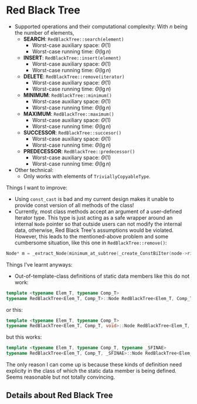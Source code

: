 # Red Black Tree
* Supported operations and their computational complexity: With $n$ being the number of elements,
    * **SEARCH**: `RedBlackTree::search(element)`
        * Worst-case auxiliary space: $\Theta(1)$
        * Worst-case running time: $\Theta(\lg n)$
    * **INSERT**: `RedBlackTree::insert(element)` 
        * Worst-case auxiliary space: $\Theta(1)$
        * Worst-case running time: $\Theta(\lg n)$
    * **DELETE**: `RedBlackTree::remove(iterator)`
        * Worst-case auxiliary space: $\Theta(1)$
        * Worst-case running time: $\Theta(\lg n)$
    * **MINIMUM**: `RedBlackTree::minimum()`
        * Worst-case auxiliary space: $\Theta(1)$
        * Worst-case running time: $\Theta(\lg n)$
    * **MAXIMUM**: `RedBlackTree::maximum()`
        * Worst-case auxiliary space: $\Theta(1)$
        * Worst-case running time: $\Theta(\lg n)$
    * **SUCCESSOR**: `RedBlackTree::succesor()`
        * Worst-case auxiliary space: $\Theta(1)$
        * Worst-case running time: $\Theta(\lg n)$
    * **PREDECESSOR**: `RedBlackTree::predecessor()`
        * Worst-case auxiliary space: $\Theta(1)$
        * Worst-case running time: $\Theta(\lg n)$
* Other technical:
    * Only works with elements of `TriviallyCopyableType`.

Things I want to improve:
* Using `const_cast` is bad and my current design makes it unable to provide const version of all methods of the class!
* Currently, most class methods accept an argument of a user-defined Iterator type. This type is just acting as a safe wrapper around an internal `Node` pointer so that outside users can not modify the internal data, otherwise, Red Black Tree's assumptions would be violated. However, this leads to the mentioned-above problem and some cumbersome situation, like this one in `RedBlackTree::remove()`:
```C++
Node* m = _extract_Node(minimum_at_subtree(_create_ConstBiIter(node->right)));
```

Things I've learnt anyways:
* Out-of-template-class definitions of static data members like this do not work:
```C++
template <typename Elem_T, typename Comp_T>
typename RedBlackTree<Elem_T, Comp_T>::Node RedBlackTree<Elem_T, Comp_T>::_sentinel = {{}, _NIL, _NIL, _NIL, BLACK};
```
or this:
```C++
template <typename Elem_T, typename Comp_T>
typename RedBlackTree<Elem_T, Comp_T, void>::Node RedBlackTree<Elem_T, Comp_T, void>::_sentinel = {{}, _NIL, _NIL, _NIL, BLACK};
```
but this works:
```C++
template <typename Elem_T, typename Comp_T, typename _SFINAE>
typename RedBlackTree<Elem_T, Comp_T, _SFINAE>::Node RedBlackTree<Elem_T, Comp_T, _SFINAE>::_sentinel = {{}, _NIL, _NIL, _NIL, BLACK};
```
The only reason I can come up is because these kinds of definition need explicity in the class of which the static data member is being defined. Seems reasonable but not totally convincing.

## Details about Red Black Tree
